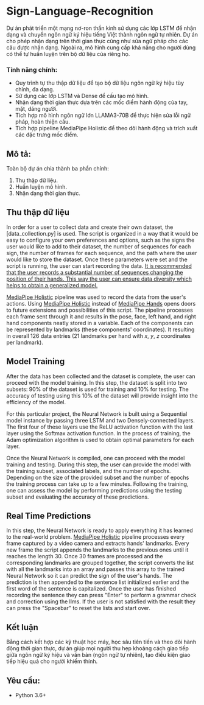 # Sign-Language-Recognition

Dự án phát triển một mạng nơ-ron thần kinh sử dụng các lớp LSTM để nhận dạng và chuyển ngôn ngữ ký hiệu tiếng Việt thành ngôn ngữ tự nhiên. Dự án cho phép nhận dạng trên thời gian thực cũng như sửa ngữ pháp cho các câu được nhận dạng. Ngoài ra, mô hình cung cấp khả năng cho người dùng có thể tự huấn luyện trên bộ dữ liệu của riêng họ.

### Tính năng chính:
* Quy trình tự thu thập dữ liệu để tạo bộ dữ liệu ngôn ngữ ký hiệu tùy chỉnh, đa dạng.
* Sử dụng các lớp LSTM và Dense để cấu tạo mô hình.
* Nhận dạng thời gian thực dựa trên các mốc điểm hành động của tay, mặt, dáng người.
* Tích hợp mô hình ngôn ngữ lớn LLAMA3-70B để thực hiện sửa lỗi ngữ pháp, hoàn thiện câu.
* Tích hợp pipeline MediaPipe Holistic để theo dõi hành động và trích xuất các đặc trưng mốc điểm.

## Mô tả:

Toàn bộ dự án chia thành ba phần chính:
1. Thu thập dữ liệu.
2. Huấn luyện mô hình.
3. Nhận dạng thời gian thực.

## Thu thập dữ liệu

In order for a user to collect data and create their own dataset, the [data_collection.py] is used. The script is organized in a way that it would be easy to configure your own preferences and options, such as the signs the user would like to add to their dataset, the number of sequences for each sign, the number of frames for each sequence, and the path where the user would like to store the dataset. Once these parameters were set and the script is running, the user can start recording the data. <ins>It is recommended that the user records a substantial number of sequences changing the position of their hands. This way the user can ensure data diversity which helps to obtain a generalized model.</ins>

[MediaPipe Holistic](https://github.com/google-ai-edge/mediapipe/blob/master/docs/solutions/holistic.md) pipeline was used to record the data from the user's actions. Using [MediaPipe Holistic](https://github.com/google-ai-edge/mediapipe/blob/master/docs/solutions/holistic.md) instead of [MediaPipe Hands](https://github.com/google-ai-edge/mediapipe/blob/master/docs/solutions/hands.md) opens doors to future extensions and possibilities of this script. The pipeline processes each frame sent through it and results in the pose, face, left hand, and right hand components neatly stored in a variable. Each of the components can be represented by landmarks (these components' coordinates). It resulting in overall 126 data entries (21 landmarks per hand with _x_, _y_, _z_ coordinates per landmark).

## Model Training

After the data has been collected and the dataset is complete, the user can proceed with the model training. In this step, the dataset is split into two subsets: 90% of the dataset is used for training and 10% for testing. The accuracy of testing using this 10% of the dataset will provide insight into the efficiency of the model.

For this particular project, the Neural Network is built using a Sequential model instance by passing three LSTM and two Densely-connected layers. The first four of these layers use the ReLU activation function with the last layer using the Softmax activation function. In the process of training, the Adam optimization algorithm is used to obtain optimal parameters for each layer.

Once the Neural Network is compiled, one can proceed with the model training and testing. During this step, the user can provide the model with the training subset, associated labels, and the number of epochs. Depending on the size of the provided subset and the number of epochs the training process can take up to a few minutes. Following the training, one can assess the model by performing predictions using the testing subset and evaluating the accuracy of these predictions.

## Real Time Predictions

In this step, the Neural Network is ready to apply everything it has learned to the real-world problem. [MediaPipe Holistic](https://github.com/google-ai-edge/mediapipe/blob/master/docs/solutions/holistic.md) pipeline processes every frame captured by a video camera and extracts hands' landmarks. Every new frame the script appends the landmarks to the previous ones until it reaches the length 30. Once 30 frames are processed and the corresponding landmarks are grouped together, the script converts the list with all the landmarks into an array and passes this array to the trained Neural Network so it can predict the sign of the user's hands. The prediction is then appended to the sentence list initialized earlier and the first word of the sentence is capitalized. Once the user has finished recording the sentence they can press "Enter" to perform a grammar check and correction using the llms. If the user is not satisfied with the result they can press the "Spacebar" to reset the lists and start over.

## Kết luận

Bằng cách kết hợp các kỹ thuật học máy, học sâu tiên tiến và theo dõi hành động thời gian thực, dự án giúp mọi người thu hẹp khoảng cách giao tiếp giữa ngôn ngữ ký hiệu và văn bản (ngôn ngữ tự nhiên), tạo điều kiện giao tiếp hiệu quả cho người khiếm thính.

## Yêu cầu:
* Python 3.6+
